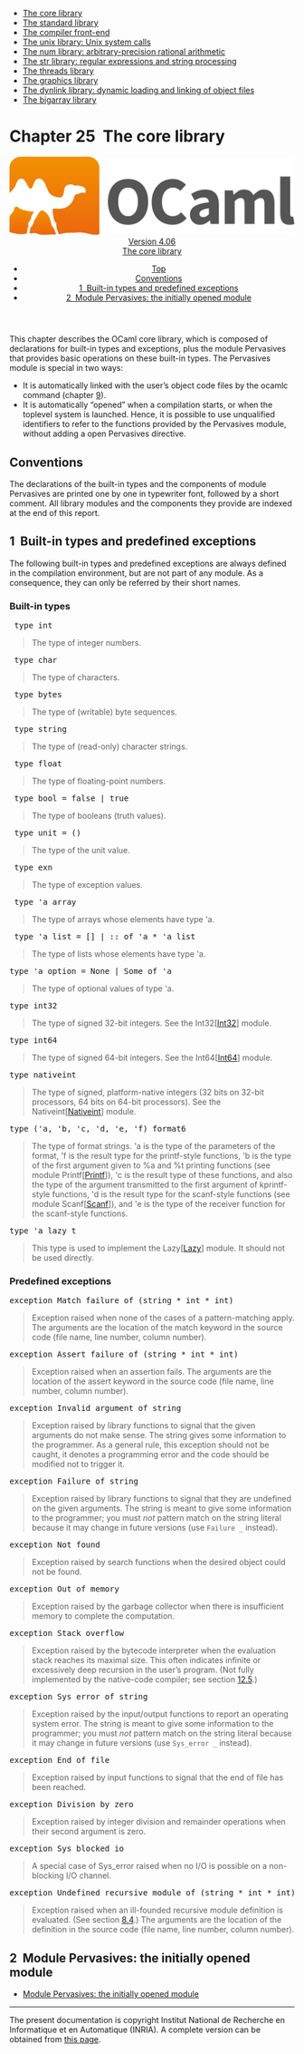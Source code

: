 <!-- ((! set title Manual !)) ((! set documentation !)) ((! set manual !)) ((! set nobreadcrumb !)) -->
<div class="manual content"><ul class="part_menu"><li class="active"><a href="core.html">The core library</a></li><li><a href="stdlib.html">The standard library</a></li><li><a href="parsing.html">The compiler front-end</a></li><li><a href="libunix.html">The unix library: Unix system calls</a></li><li><a href="libnum.html">The num library: arbitrary-precision rational arithmetic</a></li><li><a href="libstr.html">The str library: regular expressions and string processing</a></li><li><a href="libthreads.html">The threads library</a></li><li><a href="libgraph.html">The graphics library</a></li><li><a href="libdynlink.html">The dynlink library: dynamic loading and linking of object files</a></li><li><a href="libbigarray.html">The bigarray library</a></li></ul>




<h1 class="chapter" id="sec545"><span>Chapter 25</span>&nbsp;&nbsp;The core library</h1>
<header><nav class="toc brand"><a class="brand" href="https://ocaml.org/"><img src="colour-logo-gray.svg" class="svg" alt="OCaml"></a></nav><nav class="toc"><div class="toc_version"><a href="/docs" id="version-select">Version 4.06</a></div><div class="toc_title"><a href="#">The core library</a></div><ul><li class="top"><a href="#">Top</a></li>
<li><a href="core.html#sec546">Conventions</a>
</li><li><a href="core.html#sec547">1&nbsp;&nbsp;Built-in types and predefined exceptions</a>
</li><li><a href="core.html#sec550">2&nbsp;&nbsp;Module <span class="c003">Pervasives</span>: the initially opened module</a>
</li></ul></nav></header>
<p> <a id="c:corelib"></a></p><p>This chapter describes the OCaml core library, which is
composed of declarations for built-in types and exceptions, plus
the module <span class="c003">Pervasives</span> that provides basic operations on these
built-in types. The <span class="c003">Pervasives</span> module is special in two
ways:
</p><ul class="itemize"><li class="li-itemize">
It is automatically linked with the user’s object code files by
the <span class="c003">ocamlc</span> command (chapter&nbsp;<a href="comp.html#c%3Acamlc">9</a>).</li><li class="li-itemize">It is automatically “opened” when a compilation starts, or
when the toplevel system is launched. Hence, it is possible to use
unqualified identifiers to refer to the functions provided by the
<span class="c003">Pervasives</span> module, without adding a <span class="c003">open Pervasives</span> directive.
</li></ul><h2 class="section" id="sec546">Conventions</h2>
<p>The declarations of the built-in types and the components of module
<span class="c003">Pervasives</span> are printed one by one in typewriter font, followed by a
short comment. All library modules and the components they provide are
indexed at the end of this report.</p>
<h2 class="section" id="sec547">1&nbsp;&nbsp;Built-in types and predefined exceptions</h2>
<p>The following built-in types and predefined exceptions are always
defined in the
compilation environment, but are not part of any module. As a
consequence, they can only be referred by their short names.</p><h3 class="subsection" id="sec548">Built-in types</h3>
<pre> type int
</pre><p><a id="hevea_manual9"></a>
</p><blockquote class="quote">
The type of integer numbers.
</blockquote><pre> type char
</pre><p><a id="hevea_manual10"></a>
</p><blockquote class="quote">
The type of characters.
</blockquote><pre> type bytes
</pre><p><a id="hevea_manual11"></a>
</p><blockquote class="quote">
The type of (writable) byte sequences.
</blockquote><pre> type string
</pre><p><a id="hevea_manual12"></a>
</p><blockquote class="quote">
The type of (read-only) character strings.
</blockquote><pre> type float
</pre><p><a id="hevea_manual13"></a>
</p><blockquote class="quote">
The type of floating-point numbers.
</blockquote><pre> type bool = false | true
</pre><p><a id="hevea_manual14"></a>
</p><blockquote class="quote">
The type of booleans (truth values).
</blockquote><pre> type unit = ()
</pre><p><a id="hevea_manual15"></a>
</p><blockquote class="quote">
The type of the unit value.
</blockquote><pre> type exn
</pre><p><a id="hevea_manual16"></a>
</p><blockquote class="quote">
The type of exception values.
</blockquote><pre> type 'a array
</pre><p><a id="hevea_manual17"></a>
</p><blockquote class="quote">
The type of arrays whose elements have type <span class="c003">'a</span>.
</blockquote><pre> type 'a list = [] | :: of 'a * 'a list
</pre><p><a id="hevea_manual18"></a>
</p><blockquote class="quote">
The type of lists whose elements have type <span class="c003">'a</span>.
</blockquote><pre>type 'a option = None | Some of 'a
</pre><p><a id="hevea_manual19"></a>
</p><blockquote class="quote">
The type of optional values of type <span class="c003">'a</span>.
</blockquote><pre>type int32
</pre><p><a id="hevea_manual20"></a>
</p><blockquote class="quote">
The type of signed 32-bit integers.
See the <span class="c003">Int32</span>[<a href="../../api/4.06/Int32.html"><span class="c003">Int32</span></a>] module.
</blockquote><pre>type int64
</pre><p><a id="hevea_manual21"></a>
</p><blockquote class="quote">
The type of signed 64-bit integers.
See the <span class="c003">Int64</span>[<a href="../../api/4.06/Int64.html"><span class="c003">Int64</span></a>] module.
</blockquote><pre>type nativeint
</pre><p><a id="hevea_manual22"></a>
</p><blockquote class="quote">
The type of signed, platform-native integers (32 bits on 32-bit
processors, 64 bits on 64-bit processors).
See the <span class="c003">Nativeint</span>[<a href="../../api/4.06/Nativeint.html"><span class="c003">Nativeint</span></a>] module.
</blockquote><pre>type ('a, 'b, 'c, 'd, 'e, 'f) format6
</pre><p><a id="hevea_manual23"></a>
</p><blockquote class="quote">
The type of format strings. <span class="c003">'a</span> is the type of the parameters of
the format, <span class="c003">'f</span> is the result type for the <span class="c003">printf</span>-style
functions, <span class="c003">'b</span> is the type of the first argument given to <span class="c003">%a</span> and
<span class="c003">%t</span> printing functions (see module <span class="c003">Printf</span>[<a href="../../api/4.06/Printf.html"><span class="c003">Printf</span></a>]),
<span class="c003">'c</span> is the result type of these functions, and also the type of the
argument transmitted to the first argument of <span class="c003">kprintf</span>-style
functions, <span class="c003">'d</span> is the result type for the <span class="c003">scanf</span>-style functions
(see module <span class="c003">Scanf</span>[<a href="../../api/4.06/Scanf.html"><span class="c003">Scanf</span></a>]),
and <span class="c003">'e</span> is the type of the receiver function for the <span class="c003">scanf</span>-style
functions.
</blockquote><pre>type 'a lazy_t
</pre><p><a id="hevea_manual24"></a>
</p><blockquote class="quote">
This type is used to implement the <span class="c003">Lazy</span>[<a href="../../api/4.06/Lazy.html"><span class="c003">Lazy</span></a>] module.
It should not be used directly.
</blockquote><h3 class="subsection" id="sec549">Predefined exceptions</h3>
<pre>exception Match_failure of (string * int * int)
</pre><p><a id="hevea_manual25"></a>
</p><blockquote class="quote">
Exception raised when none of the cases of a pattern-matching
apply. The arguments are the location of the <span class="c003">match</span> keyword
in the source code (file name, line number, column number).
</blockquote><pre>exception Assert_failure of (string * int * int)
</pre><p><a id="hevea_manual26"></a>
</p><blockquote class="quote">
Exception raised when an assertion fails. The arguments are
the location of the <span class="c003">assert</span> keyword in the source code
(file name, line number, column number).
</blockquote><pre>exception Invalid_argument of string
</pre><p><a id="hevea_manual27"></a>
</p><blockquote class="quote">
Exception raised by library functions to signal that the given
arguments do not make sense. The string gives some information
to the programmer. As a general rule, this exception should not
be caught, it denotes a programming error and the code should be
modified not to trigger it.
</blockquote><pre>exception Failure of string
</pre><p><a id="hevea_manual28"></a>
</p><blockquote class="quote">
Exception raised by library functions to signal that they are
undefined on the given arguments. The string is meant to give some
information to the programmer; you must <em>not</em> pattern match on
the string literal because it may change in future versions (use
<code>Failure _</code> instead).
</blockquote><pre>exception Not_found
</pre><p><a id="hevea_manual29"></a>
</p><blockquote class="quote">
Exception raised by search functions when the desired object
could not be found.
</blockquote><pre>exception Out_of_memory
</pre><p><a id="hevea_manual30"></a>
</p><blockquote class="quote">
Exception raised by the garbage collector
when there is insufficient memory to complete the computation.
</blockquote><pre>exception Stack_overflow
</pre><p><a id="hevea_manual31"></a>
</p><blockquote class="quote">
Exception raised by the bytecode interpreter when the evaluation
stack reaches its maximal size. This often indicates infinite
or excessively deep recursion in the user’s program.
(Not fully implemented by the native-code compiler;
see section&nbsp;<a href="native.html#s%3Acompat-native-bytecode">12.5</a>.)
</blockquote><pre>exception Sys_error of string
</pre><p><a id="hevea_manual32"></a>
</p><blockquote class="quote">
Exception raised by the input/output functions to report an
operating system error. The string is meant to give some
information to the programmer; you must <em>not</em> pattern match on
the string literal because it may change in future versions (use
<code>Sys_error _</code> instead).
</blockquote><pre>exception End_of_file
</pre><p><a id="hevea_manual33"></a>
</p><blockquote class="quote">
Exception raised by input functions to signal that the
end of file has been reached.
</blockquote><pre>exception Division_by_zero
</pre><p><a id="hevea_manual34"></a>
</p><blockquote class="quote">
Exception raised by integer division and remainder operations
when their second argument is zero.
</blockquote><pre>exception Sys_blocked_io
</pre><p><a id="hevea_manual35"></a>
</p><blockquote class="quote">
A special case of <span class="c003">Sys_error</span> raised when no I/O is possible
on a non-blocking I/O channel.
</blockquote><pre>exception Undefined_recursive_module of (string * int * int)
</pre><p><a id="hevea_manual36"></a>
</p><blockquote class="quote">
Exception raised when an ill-founded recursive module definition
is evaluated. (See section&nbsp;<a href="extn.html#s-recursive-modules">8.4</a>.)
The arguments are the location of the definition in the source code
(file name, line number, column number).
</blockquote>
<h2 class="section" id="sec550">2&nbsp;&nbsp;Module <span class="c003">Pervasives</span>: the initially opened module</h2>
<ul class="ftoc2"><li class="li-links">
<a href="../../api/4.06/Pervasives.html">Module <span class="c003">Pervasives</span>: the initially opened module</a>
</li></ul>
<hr>





<div class="copyright">The present documentation is copyright Institut National de Recherche en Informatique et en Automatique (INRIA). A complete version can be obtained from <a href="http://caml.inria.fr/pub/docs/manual-ocaml/">this page</a>.</div></div>